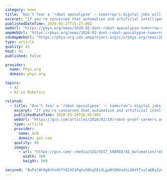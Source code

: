 ```yaml
---
category: news
title: "Don't fear a 'robot apocalypse' – tomorrow's digital jobs will be more satisfying and higher-paid"
excerpt: "If you're concerned that automation and artificial intelligence are going to disrupt the economy over the next decade, join the club. But while policymakers and academics agree there'll be significant disruption, they differ about its impact. On one hand, techno-pessimists like Martin Ford in \"Rise of the Robots\" argue that new forms of ..."
publishedDateTime: 2020-02-27T15:27:00Z
webUrl: "https://phys.org/news/2020-02-dont-robot-apocalypse-tomorrow-digital.html"
ampWebUrl: "https://phys.org/news/2020-02-dont-robot-apocalypse-tomorrow-digital.amp"
cdnAmpWebUrl: "https://phys-org.cdn.ampproject.org/c/s/phys.org/news/2020-02-dont-robot-apocalypse-tomorrow-digital.amp"
type: article
quality: 41
heat: 41
published: false

provider:
  name: Phys.org
  domain: phys.org

topics:
  - AI
  - AI in Robotics

related:
  - title: "Don’t fear a ‘robot apocalypse’ -- tomorrow’s digital jobs will be more satisfying and higher-paid"
    excerpt: "If you’re concerned that automation and artificial intelligence are going to disrupt the economy over the next decade, join the club. But while policymakers and academics agree there’ll be significant disruption, they differ about its impact. On one hand, techno-pessimists like Martin Ford in “Rise of the Robots” argue that new ..."
    publishedDateTime: 2020-02-28T18:45:00Z
    webUrl: "https://gcn.com/articles/2020/02/28/robot-proof-careers.aspx"
    type: article
    provider:
      name: GCN
      domain: gcn.com
    quality: 40
    images:
      - url: "https://gcn.com/-/media/GIG/EDIT_SHARED/AI_Automation/robotcallcenter.jpg"
        width: 760
        height: 368

secured: "BuPxlNt9g8YYsXhTt82VO1PqhvSOhq5Es3LgaNtDHVudiLd84YTxzlaDByZz6TqvFzYkZeJcQ1DOm8SBlsDl4KuanXQF3ECaJ1x/Mp3GCaPBX/3RCH5raj1dI2Vftz6UYjlkbDCJNDQHftZKSVCu3MghgtYac+K7cQxhXuAlMY1WFOmhshtqm4MFoqh6dUs8o64dbDOyz7AnIHjygOWtTyZwLUodJOtxmAZhZS7SbiMxv5uf/HBXOkp6jBsE0/ufuIiIjQaqokJADybUbhi0lf9tSVg9VmnYqmR9uYYbM/yp42PuQpqUii3ywD6U2VxCZc58h2H/N1uMIj3G4Bh5sGVS+POkoYBroLyvWvJDYE27+ZDNxEn+gGNS7WY1leHAU3jmPwtJ8f/EFuxNZoxRe6gIZDBJB02oK+v76/Pak5GlUQzhFUfbY6W8XEv2GOasZb84rHzGdD7LkEuaRamCz289B/07/Qdawyvdmm/wyYM=;7qpg0iXLRR+BdiGHn2tAZA=="
---
```


